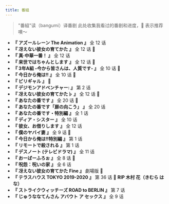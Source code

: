 ```yaml
---
title: 番組
---
```


> "番組"读（bangumi）译番剧
> 此处收集我看过的番剧和进度，:star2: 表示推荐噢～

- **『 アズールレーン The Animation 』** 全 12 话
- **『 冴えない彼女の育てかた 』** 全 12 话 :star2:
- **『 真·中華一番！ 』** 全 12 话
- **『 来世ではちゃんとします 』** 全 12 话 :star2:
- **『 3年A組 -今から皆さんは、人質です- 』** 全 10 话 :star2:
- **『 今日から俺は!! 』** 全 10 话 :star2:
- **『 ビリギャル 』** :star2:
- **『 デジモンアドベンチャー: 』** 第 2 话
- **『 冴えない彼女の育てかた♭ 』** 全 12 话 :star2:
- **『 あなたの番です 』** 全 20 话 :star2:
- **『 あなたの番です「扉の向こう」 』** 全 20 话
- **『 あなたの番です・特別編 』** 全 1 话
- **『 ディア・シスター 』** 全 10 话
- **『 彼女、お借りします 』** 全 12 话
- **『 僕のヤバイ妻 』** 全 9 话 :star2:
- **『 今日から俺は!!特別編 』** 第 1 话
- **『 リモートで殺される 』** 第 1 话
- **『 デスノート (テレビドラマ) 』** 全 11 话
- **『 おーばーふろぉ 』** 全 8 话 :underage:
- **『 呪怨：呪いの家 』** 全 6 话
- **『 冴えない彼女の育てかた Fine 』** 劇場版 :star2:
- **『 テラスハウス TOKYO 2019-2020 』** 第 36 话 :stop_sign: **RIP 木村 花（きむら はな）**
- **『 ストライクウィッチーズ ROAD to BERLIN 』** 第 7 话
- **『 じゅうななてんさん アバウト ア セックス 』** 全 9 话
